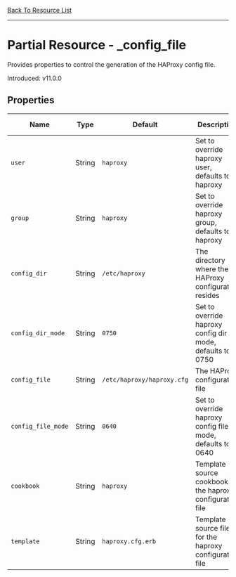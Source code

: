 [Back To Resource List](https://github.com/sous-chefs/haproxy#resources)

---

# Partial Resource - _config_file

Provides properties to control the generation of the HAProxy config file.

Introduced: v11.0.0

## Properties

| Name               | Type   | Default                    | Description                                                 | Allowed Values  |
| ------------------ | ------ | -------------------------- | ----------------------------------------------------------- | --------------- |
| `user`             | String | `haproxy`                  | Set to override haproxy user, defaults to haproxy           |
| `group`            | String | `haproxy`                  | Set to override haproxy group, defaults to haproxy          |
| `config_dir`       | String | `/etc/haproxy`             | The directory where the HAProxy configuration resides       | Valid directory |
| `config_dir_mode`  | String | `0750`                     | Set to override haproxy config dir mode, defaults to 0750   |
| `config_file`      | String | `/etc/haproxy/haproxy.cfg` | The HAProxy configuration file                              | Valid file name |
| `config_file_mode` | String | `0640`                     | Set to override haproxy config file mode, defaults to 0640  |
| `cookbook`         | String | `haproxy`                  | Template source cookbook for the haproxy configuration file |
| `template`         | String | `haproxy.cfg.erb`          | Template source file for the haproxy configuration file     |
